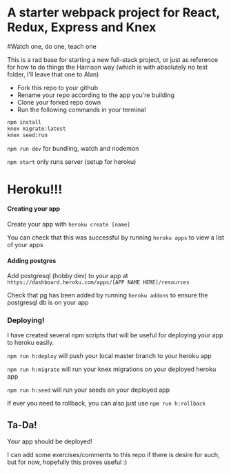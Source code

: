 # A starter webpack project for React, Redux, Express and Knex

#Watch one, do one, teach one

This is a rad base for starting a new full-stack project, or just as reference for how to do things the Harrison way (which is with absolutely no test folder, I'll leave that one to Alan)

* Fork this repo to your github
* Rename your repo according to the app you're building
* Clone your forked repo down
* Run the following commands in your terminal

```sh
npm install
knex migrate:latest
knex seed:run

```

  `npm run dev` for bundling, watch and nodemon

  `npm start` only runs server (setup for heroku)


# Heroku!!!

#### Creating your app

Create your app with `heroku create [name]`

You can check that this was successful by running `heroku apps` to view a list of your apps


#### Adding postgres

Add postgresql (hobby dev) to your app at `https://dashboard.heroku.com/apps/[APP NAME HERE]/resources`

Check that pg has been added by running `heroku addons` to ensure the postgresql db is on your app


### Deploying!

I have created several npm scripts that will be useful for deploying your app to heroku easily.

`npm run h:deploy` will push your local master branch to your heroku app

`npm run h:migrate` will run your knex migrations on your deployed heroku app

`npm run h:seed` will run your seeds on your deployed app

If ever you need to rollback, you can also just use `npm run h:rollback`


## Ta-Da!
Your app should be deployed!

I can add some exercises/comments to this repo if there is desire for such, but for now, hopefully this proves useful :)
